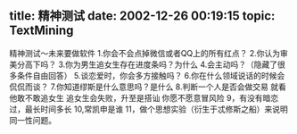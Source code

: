title: 精神测试
date: 2002-12-26 00:19:15
topic: TextMining
---

精神测试～未来要做软件
1.你会不会点掉微信或者QQ上的所有红点？
2.你认为审美分高下吗？
3.你为男生追女生存在进度条吗？为什么
4.会主动吗？（隐藏了很多条件自由回答）
5.谈恋爱时，你会多方接触吗？
6.你在什么领域说话的时候会侃侃而谈？
7.你知道缪斯是什么意思吗？是什么
8.判断一个人是否会做交易
就看他敢不敢追女生
追女生会失败，升至是搭讪
你愿不愿意冒风险
9，有没有暗恋过，最长时间多长
10,常凯申是谁
11，做个思想实验（衍生于忒修斯之船）来说明同一性问题。
